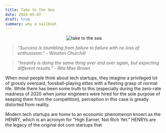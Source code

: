 ```yaml
---
title: Take to the Sea
date: 2024-05-07
draft: true
summary: why a sailboat
---
```


<figure style="margin:auto; text-align:center; width: 80%;">
	<img src="https://i.gifer.com/M2E.gif" alt="take to the sea"/>
</figure>

> _“Success is stumbling from failure to failure with no loss of enthusiasm.” -  Winston Churchill_

> _"Insanity is doing the same thing over and over again, but expecting different results." - Rita Mae Brown_

When most people think about tech startups, they imagine a privileged lot of grossly overpaid, foosball-playing elites with a fleeting grasp of normal life. While there has been some truth to this (especially during the zero-rate madness of 2020 when junior engineers were hired for the sole purpose of keeping them from the competition), perception in this case is greatly distorted from reality. 

Modern tech startups are home to an economic phenomenon known as the HENRY, which is an acronym for “High Earner, Not Rich Yet.” HENRYs are the legacy of the original dot com startups that
<!--stackedit_data:
eyJoaXN0b3J5IjpbLTE4NDk4ODY1MzksMTMxNTczODIzMiw3NT
E3OTIxNTYsLTE5MTgxODQzNTEsODcxNDAwNTIsMTI0NzQ1NTA1
NywyMDA3NjI5MTgzLC0xMzYxNjEyMzA0LDE4NjA2NzI2MDddfQ
==
-->